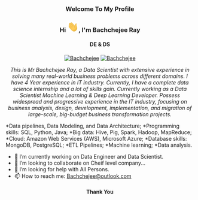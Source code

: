 <h3 align="center"> Welcome To My Profile </h3>
<p align="center">
<h3 align="center">Hi <img src="https://raw.githubusercontent.com/ABSphreak/ABSphreak/master/gifs/Hi.gif" width="30px">, I'm Bachchejee Ray</h3>
<h4 align="center">DE & DS</h4>
<p align="center">
<a href="https://www.linkedin.com/in/bachchejee-ray-5b3457130/" target="blank"><img align="center" src="https://cdn.jsdelivr.net/npm/simple-icons@3.0.1/icons/linkedin.svg" alt="Bachchejee" height="30" width="40" /></a>
<a href="https://www.facebook.com/bachchejee.ray" target="blank"><img align="center" src="https://cdn.jsdelivr.net/npm/simple-icons@3.0.1/icons/facebook.svg" alt="Bachchejee" height="30" width="40" /></a>
</p>
</p>



<p align="center">
  <em> This is Mr Bachchejee Ray, a Data Scientist with extensive experience in solving many real-world business problems across different domains. I have 4 Year experience in IT industry. Currently, I have a complete data science internship and a lot of skills gain. Currently working as a Data Scientist Machine Learning & Deep Learning Developer. Possess widespread and progressive experience in the IT industry, focusing on business analysis, design, development, implementation, and migration of large-scale, big-budget business transformation projects.
  </em> 
<p>
*Data pipelines, Data Modeling, and Data Architecture;
*Programming skills: SQL, Python, Java;
*Big data: Hive, Pig, Spark, Hadoop, MapReduce;
*Cloud: Amazon Web Services (AWS), Microsoft Azure;
*Database skills: MongoDB, PostgreSQL;
*ETL Pipelines;
*Machine learning;
*Data analysis. 
</p>

- 🔭 I’m currently working on Data Engineer and Data Scientist.
- 👯 I’m looking to collaborate on Cheif level company...
- 🤔 I’m looking for help with All Persons.
- 📫 How to reach me: Bachchejee@outlook.com
 <h4 align="center">Thank You</h4>
</code>
